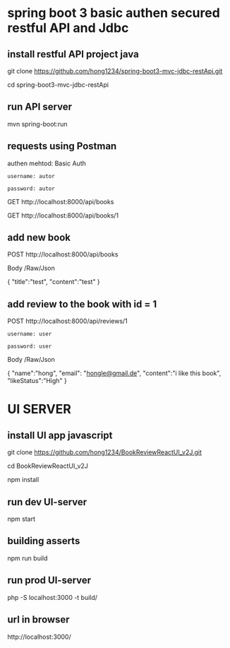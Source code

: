 # spring boot 3 basic authen secured restful API and Jdbc

## install restful API project java

git clone https://github.com/hong1234/spring-boot3-mvc-jdbc-restApi.git

cd spring-boot3-mvc-jdbc-restApi

## run API server

mvn spring-boot:run

## requests using Postman

authen mehtod: Basic Auth

    username: autor

    password: autor

GET http://localhost:8000/api/books

GET http://localhost:8000/api/books/1

## add new book

POST http://localhost:8000/api/books

Body /Raw/Json

{
    "title":"test",
    "content":"test"
}

## add review to the book with id = 1

POST http://localhost:8000/api/reviews/1

    username: user

    password: user

Body /Raw/Json

{
    "name":"hong", 
    "email": "hongle@gmail.de", 
    "content":"i like this book",
    "likeStatus":"High"
}

# UI SERVER

## install UI app javascript

git clone https://github.com/hong1234/BookReviewReactUI_v2J.git

cd BookReviewReactUI_v2J

npm install

## run dev UI-server

npm start


## building asserts

npm run build

## run prod UI-server

php -S localhost:3000 -t build/

## url in browser

http://localhost:3000/


